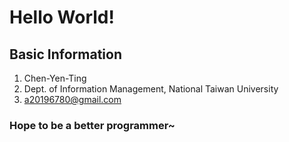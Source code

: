 # Hello World!

## Basic Information
1. Chen-Yen-Ting
2. Dept. of Information Management, National Taiwan University
3. <a20196780@gmail.com>

### Hope to be a better programmer~
